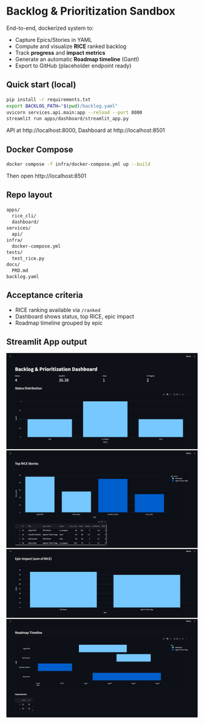 # Backlog & Prioritization Sandbox

End-to-end, dockerized system to:
- Capture Epics/Stories in YAML
- Compute and visualize **RICE** ranked backlog
- Track **progress** and **impact metrics**
- Generate an automatic **Roadmap timeline** (Gantt)
- Export to GitHub (placeholder endpoint ready)

## Quick start (local)
```bash
pip install -r requirements.txt
export BACKLOG_PATH="$(pwd)/backlog.yaml"
uvicorn services.api.main:app --reload --port 8000
streamlit run apps/dashboard/streamlit_app.py
```

API at http://localhost:8000, Dashboard at http://localhost:8501

## Docker Compose
```bash
docker compose -f infra/docker-compose.yml up --build
```
Then open http://localhost:8501

## Repo layout
```
apps/
  rice_cli/
  dashboard/
services/
  api/
infra/
  docker-compose.yml
tests/
  test_rice.py
docs/
  PRD.md
backlog.yaml
```

## Acceptance criteria
- RICE ranking available via `/ranked`
- Dashboard shows status, top RICE, epic impact
- Roadmap timeline grouped by epic


## Streamlit App output

![Alt text](images/1.png)
![Alt text](images/2.png)
![Alt text](images/3.png)
![Alt text](images/4.png)